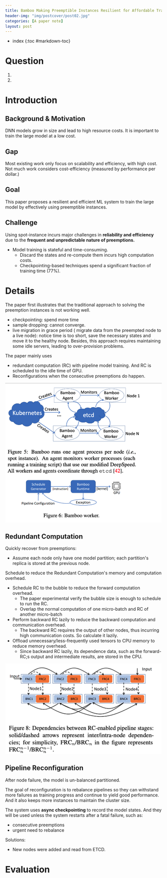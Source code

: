 ```yaml
---
title: Bamboo Making Preemptible Instances Resilient for Affordable Training of Large DNNs
header-img: "img/postcover/post02.jpg"
categories: [A paper note]
layout: post
---
```



- index
{:toc #markdown-toc}

# Question

1. 
2. 

# Introduction

## Background & Motivation

DNN models grow in size and lead to high resource costs. It is important to train the large model at a low cost. 

## Gap

Most existing work only focus on scalability and efficiency, with high cost. Not much work considers cost-efficiency (measured by performance per dollar.)

## Goal

This paper proposes a resilient and efficient ML system to train the large model by effectively using preemptible instances.

## Challenge

Using spot-instance incurs major challenges in **reliability and efficiency** due to the **frequent and unpredictable nature of preemptions.**

- Model training is stateful and time-consuming.
  - Discard the states and re-compute them incurs high computation costs. 
  - Checkpointing-based techniques spend a significant fraction of training time (77%).



# Details

The paper first illustrates that the traditional approach to solving the preemption instances is not working well.

- checkpointing: spend more time
- sample dropping: cannot converge. 
- live migration in grace period ( migrate data from the preempted node to a live node): notice time is too short, save the necessary states and move it to the healthy node. Besides, this approach requires maintaining some idle servers, leading to over-provision problems. 

The paper mainly uses 

- redundant computation (RC) with pipeline model training. And RC is scheduled to the idle time of GPU. 
- Reconfigurations when the consecutive preemptions do happen. 

![image-20221110225109679](../../img/a_img_store/image-20221110225109679.png)

## Redundant Computation

Quickly recover from preemptions:

- Assume each node only have one model partition; each partition's replica is stored at the previous node. 

Schedule to reduce the Redundant Computation's memory and computation overhead.

- Schedule RC to the bubble to reduce the forward computation overhead. 
  - The paper experimental verify the bubble size is enough to schedule to run the RC.
  - Overlap the normal computation of one micro-batch and RC of another micro-batch
- Perform backward RC lazily to reduce the backward computation and communication overhead.
  - The backward RC requires the output of other nodes, thus incurring high communication costs. So calculate it lazily.
- Offload unnecessary/less-frequently used tensors to CPU memory to reduce memory overhead.
  - Since backward RC lazily, its dependence data, such as the forward-RC;s output and intermediate results, are stored in the CPU.

![image-20221110231050739](../../img/a_img_store/image-20221110231050739.png)

## Pipeline Reconfiguration

After node failure, the model is un-balanced partitioned. 

The goal of reconfiguration is to rebalance pipelines so they can withstand more failures as training progress and continue to yield good performance. And it also keeps more instances to maintain the cluster size. 

The system uses **async checkpointing** to record the model states. And they will be used unless the system restarts after a fatal failure, such as:

- consecutive preemptions
- urgent need to rebalance

Solutions:

- New nodes were added and read from ETCD.

# Evaluation







